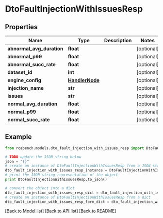 # DtoFaultInjectionWithIssuesResp


## Properties

Name | Type | Description | Notes
------------ | ------------- | ------------- | -------------
**abnormal_avg_duration** | **float** |  | [optional] 
**abnormal_p99** | **float** |  | [optional] 
**abnormal_succ_rate** | **float** |  | [optional] 
**dataset_id** | **int** |  | [optional] 
**engine_config** | [**HandlerNode**](HandlerNode.md) |  | [optional] 
**injection_name** | **str** |  | [optional] 
**issues** | **str** |  | [optional] 
**normal_avg_duration** | **float** |  | [optional] 
**normal_p99** | **float** |  | [optional] 
**normal_succ_rate** | **float** |  | [optional] 

## Example

```python
from rcabench.models.dto_fault_injection_with_issues_resp import DtoFaultInjectionWithIssuesResp

# TODO update the JSON string below
json = "{}"
# create an instance of DtoFaultInjectionWithIssuesResp from a JSON string
dto_fault_injection_with_issues_resp_instance = DtoFaultInjectionWithIssuesResp.from_json(json)
# print the JSON string representation of the object
print DtoFaultInjectionWithIssuesResp.to_json()

# convert the object into a dict
dto_fault_injection_with_issues_resp_dict = dto_fault_injection_with_issues_resp_instance.to_dict()
# create an instance of DtoFaultInjectionWithIssuesResp from a dict
dto_fault_injection_with_issues_resp_form_dict = dto_fault_injection_with_issues_resp.from_dict(dto_fault_injection_with_issues_resp_dict)
```
[[Back to Model list]](../README.md#documentation-for-models) [[Back to API list]](../README.md#documentation-for-api-endpoints) [[Back to README]](../README.md)


